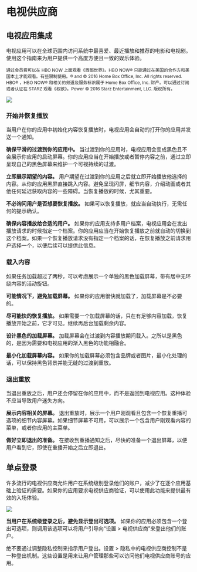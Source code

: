 # 电视供应商

## 电视应用集成

电视应用可以在全球范围内访问系统中最喜爱、最近播放和推荐的电影和电视剧。使用这个指南来为用户提供一个高度方便且一致的娱乐体验。

<small>通过会员费可以在 HBO NOW 上面观看《西部世界》。HBO NOW® 只能通过在美国的合作方和美国本土才能观看。有些限制使用。® and © 2016 Home Box Office, Inc. All rights reserved. HBO® ，HBO NOW® 和相关的频道及服务标识属于 Home Box Office, Inc. 财产。可以通过订阅或者认证在 STARZ 观看《权欲》。Power © 2016 Starz Entertainment, LLC. 版权所有。</small>

![](https://developer.apple.com/ios/human-interface-guidelines/images/TVapp_WatchNow_iPhone_2x.png)

### 开始并恢复播放

当用户在你的应用中初始化内容恢复播放时，电视应用会自动的打开你的应用并发送一个通知。

**确保平滑的过渡到你的应用中。** 当过渡到你的应用时，电视应用会变成黑色且不会展示你应用的启动屏幕。你的应用应当在开始播放或者暂停内容之前，通过立即呈现自己的黑色屏幕来维护一个可视持续的过渡。

**立即展示期望的内容。** 用户期望在过渡到你的应用之后就立即开始播放他选择的内容。从你的应用黑屏直接跳入内容。避免呈现闪屏，细节内容，介绍动画或者其他任何延迟获取内容的一些障碍。当恢复播放的时候，尤其重要。

**不必询问用户是否想要恢复播放。** 如果可以恢复播放，就应当自动执行，无需任何的提示确认。

**确保内容播放给合适的用户。** 如果你的应用支持多用户档案，电视应用会在发出播放请求的时候指定一个档案。你的应用应当在开始恢复播放之前就自动的切换到这个档案。如果一个恢复播放请求没有指定一个档案的话，在恢复播放之前请求用户选择一个，以便后续可以提供此信息。

### 载入内容

如果任务加载超过了两秒，可以考虑展示一个单独的黑色加载屏幕，带有居中无环绕内容的活动旋钮。

**可能情况下，避免加载屏幕。** 如果你的应用很快就加载了，加载屏幕是不必要的。

**尽可能快的恢复播放。** 如果需要一个加载屏幕的话，只在有足够内容加载，恢复播放开始之前，它才可见。继续再后台加载剩余内容。

**设计黑色的加载屏幕。** 加载屏幕会在过渡到内容播放期间载入。之所以是黑色的，是因为需要和电视应用的渐入黑色的功能相融合。

**最小化加载屏幕内容。** 如果你的加载屏幕必须包含品牌或者图片，最小化处理的话，可以保持黑色背景并能无缝的过渡到重放。

### 退出重放

当退出重放之后，用户还会停留在你的应用中，而不是返回到电视应用。这种体验不应当导致用户迷失方向。

**展示内容相关的屏幕。** 退出重放时，展示一个用户刚观看且包含一个恢复重播可选项的细节内容屏幕。如果细节屏幕不可用，可以展示一个包含用户刚观看内容的菜单，或者你应用的主菜单。

**做好立即退出的准备。** 在接收到重播通知之后，尽快的准备一个退出屏幕，以便用户看到它，即使在重播开始之后立即退出。

## 单点登录

许多流行的电视供应商允许用户在系统级别登录他们的账户，减少了在逐个应用基础上验证的需要。如果你的应用要求电视供应商验证，可以使用此功能来提供最有效的入场体验。

![](https://developer.apple.com/ios/human-interface-guidelines/images/ios_tv_provider_sso_2x.png)

**当用户在系统级登录之后，避免显示登出可选项。** 如果你的应用必须包含一个登出可选项，则调用该选项可以将用户引导向“设置 > 电视供应商”来登出他们的账户。

绝不要通过调整隐私控制来指示用户登出。设置 > 隐私中的电视供应商控制不是一种登出机制。这些设置是用来让用户管理那些可以访问他们电视供应商账号的应用。












